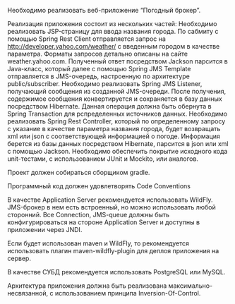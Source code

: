 Необходимо реализовать веб-приложение “Погодный брокер”.

Реализация приложения состоит из нескольких частей:
Необходимо реализовать JSP-страницу для ввода названия города. По сабмиту с помощью Spring Rest Client отправляется запрос на
http://developer.yahoo.com/weather/ с введенным городом в качестве параметра. Форматы запросов детально описаны на сайте weather.yahoo.com.
Полученный ответ посредством Jackson парсится в Java-класс, который далее с помощью Spring JMS Template отправляется в JMS-очередь,
настроенную по архитектуре public/subscriber. Необходимо реализовать Spring JMS Listener, получающий сообщения из созданной
JMS-очереди. После получения, содержимое сообщения конвертируется и сохраняется в базу данных посредством Hibernate. Данная операция
должна быть обернута в Spring Transaction для рспределенных источников данных. Необходимо реализовать Spring Rest Controller,
который по определенному запросу с указание в качестве параметра названия города, будет возвращать xml или json с соответствующей
информацией о погоде. Информация берется из базы данных посредством Hibernate, парсится в json или xml с помощью Jackson.
Необходимо обеспечить покрытие исходного кода unit-тестами, с использованием JUnit и Mockito, или аналогов.

Проект должен собираться сборщиком gradle.

Программный код должен удовлетворять Code Conventions

В качестве Application Server рекомендуется использовать WildFly. JMS-брокер в нем есть встроенный, но можно использовать любой
сторонний. Все Connection, JMS-queue должны быть конфигурироваться на стороне Application Server и доступны в приложении через JNDI.

Если будет использован maven и WildFly, то рекомендуется использовать плагин maven-wildfly-plugin для деплоя приложения на сервер.

В качестве СУБД рекомендуется использовать PostgreSQL или MySQL.

Архитектура приложения должна быть реализована максимально-несвязанной, с использованием принципа Inversion-Of-Control.
